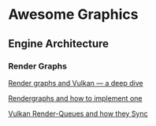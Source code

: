 # Awesome Graphics

## Engine Architecture


### Render Graphs

[Render graphs and Vulkan — a deep dive](https://themaister.net/blog/2017/08/15/render-graphs-and-vulkan-a-deep-dive/)

[Rendergraphs and how to implement one](https://poniesandlight.co.uk/reflect/island_rendergraph_1/)

[Vulkan Render-Queues and how they Sync](https://poniesandlight.co.uk/reflect/island_rendergraph_2/)